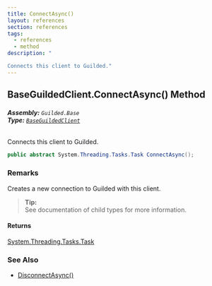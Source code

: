 ```yaml
---
title: ConnectAsync()
layout: references
section: references
tags:
  - references
  - method
description: "

Connects this client to Guilded."
---
```


## BaseGuildedClient.ConnectAsync() Method
###### **Assembly:** `Guilded.Base`<br/>**Type:** [`BaseGuildedClient`](BaseGuildedClient 'Guilded.Base.BaseGuildedClient')

Connects this client to Guilded.

```csharp
public abstract System.Threading.Tasks.Task ConnectAsync();
```

### Remarks
  
Creates a new connection to Guilded with this client.  
> **Tip:**    
> See documentation of child types for more information.

#### Returns
[System.Threading.Tasks.Task](https://docs.microsoft.com/en-us/dotnet/api/System.Threading.Tasks.Task 'System.Threading.Tasks.Task')

### See Also
- [DisconnectAsync()](BaseGuildedClient.DisconnectAsync() 'Guilded.Base.BaseGuildedClient.DisconnectAsync()')
